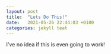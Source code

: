 ```yaml
---
layout: post
title:  "Lets Do This!"
date:   2021-05-26 22:44:03 +0100
categories: jekyll teat
---
```

I've no idea if this is even going to work!
